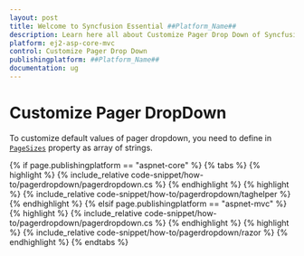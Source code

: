 ```yaml
---
layout: post
title: Welcome to Syncfusion Essential ##Platform_Name##
description: Learn here all about Customize Pager Drop Down of Syncfusion Essential ##Platform_Name## widgets based on HTML5 and jQuery.
platform: ej2-asp-core-mvc
control: Customize Pager Drop Down
publishingplatform: ##Platform_Name##
documentation: ug
---
```



# Customize Pager DropDown

To customize default values of pager dropdown, you need to define in [`PageSizes`](https://help.syncfusion.com/cr/aspnetcore-js2/Syncfusion.EJ2.Grids.GridPageSettings.html#Syncfusion_EJ2_Grids_GridPageSettings_PageSizes) property as array of strings.

{% if page.publishingplatform == "aspnet-core" %}
{% tabs %}
{% highlight %}
{% include_relative code-snippet/how-to/pagerdropdown/pagerdropdown.cs %}
{% endhighlight %}
{% highlight %}
{% include_relative code-snippet/how-to/pagerdropdown/taghelper %}
{% endhighlight %}
{% elsif page.publishingplatform == "aspnet-mvc" %}
{% highlight %} {% include_relative code-snippet/how-to/pagerdropdown/pagerdropdown.cs %}
{% endhighlight %}
{% highlight %}
{% include_relative code-snippet/how-to/pagerdropdown/razor %}
{% endhighlight %}
{% endtabs %}


